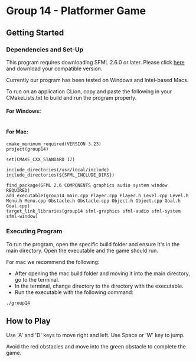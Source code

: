 # Group 14 - Platformer Game

## Getting Started

### Dependencies and Set-Up

This program requires downloading SFML 2.6.0 or later. Please click [here](https://www.sfml-dev.org/download/sfml/2.6.1/) and download your compatible version.

Currently our program has been tested on Windows and Intel-based Macs.

To run on an application CLion, copy and paste the following in your CMakeLists.txt to build and run the program properly.

#### For Windows:
```

```

#### For Mac:
```
cmake_minimum_required(VERSION 3.23)
project(group14)

set(CMAKE_CXX_STANDARD 17)

include_directories(/usr/local/include)
include_directories(${SFML_INCLUDE_DIRS})

find_package(SFML 2.6 COMPONENTS graphics audio system window REQUIRED)
add_executable(group14 main.cpp Player.cpp Player.h Level.cpp Level.h Menu.h Menu.cpp Obstacle.h Obstacle.cpp Object.h Object.cpp Goal.h Goal.cpp)
target_link_libraries(group14 sfml-graphics sfml-audio sfml-system sfml-window)
```

### Executing Program

To run the program, open the specific build folder and ensure it's in the main directory.
Open the executable and the game should run.

For mac we recommend the following:
* After opening the mac build folder and moving it into the main directory, go to the terminal.
* In the terminal, change directory to the directory with the executable.
* Run the executable with the following command:
```
./group14
```

## How to Play

Use 'A' and 'D' keys to move right and left. Use Space or 'W' key to jump. 

Avoid the red obstacles and move into the green obstacle to complete the game.